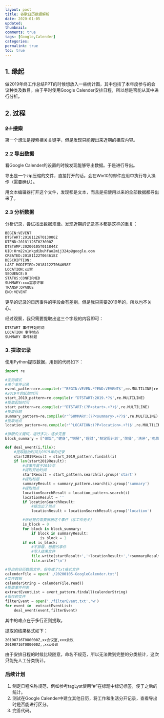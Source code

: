 ```yaml
---
layout: post
title: 谷歌日历数据解析
date: 2020-01-05
updated:
thumbnail:
comments: true
tags: [Google,Calender]
categories:
permalink: true
toc: true
---
```


## 1. 缘起

做2019年终工作总结PPT的时候想放入一些统计图，其中包括了本年度参与的会议种类及数目。由于平时使用Google Calender安排日程，所以想是否能从其中进行分析。

## 2. 过程

### ~~2.1 搜索~~

第一个想法是搜索相关关键字，但是发现只能搜出来近期的相应内容。

### 2.2 导出数据

看Google Calender的设置的时候发现能够导出数据。于是进行导出。

导出是一个zip压缩的文件，直接打开的话，会在Win10的邮件应用中执行导入操作（需要确认）。

用文本编辑器打开这个文件，发现都是文本，而且是把使用以来的全部数据都导出来了。

### 2.3 分析数据

分析记录，尝试找出数据规律。发现近期的记录基本都是这样的重复：

```txt
BEGIN:VEVENT
DTSTART:20181126T013000Z
DTEND:20181126T023000Z
DTSTAMP:20200105T011844Z
UID:0rm22n1nkgdibuhfao2mij324p@google.com
CREATED:20181122T064618Z
DESCRIPTION:
LAST-MODIFIED:20181122T064658Z
LOCATION:xx室
SEQUENCE:0
STATUS:CONFIRMED
SUMMARY:xxx需求评审
TRANSP:OPAQUE
END:VEVENT
```

更早的记录的日历事件的字段会有差别，但是我只需要2019年的，所以也不关心。

经过观察，我只需要提取出这三个字段的内容即可：

```txt
DTSTART 事件开始时间
LOCATION 事件地点
SUMMARY 事件标题
```

### 3. 提取记录

使用Python提取数据，用到的代码如下：

```Python
import re

#正则模式
#单个事件记录
event_pattern=re.compile(r'^BEGIN:VEVEN.*?END:VEVENT$',re.MULTILINE|re.DOTALL)
#2019年的起始时间
start_2019_pattern=re.compile(r'^DTSTART:2019.*?$',re.MULTILINE)
#提取起始时间
start_pattern=re.compile(r'^DTSTART:(?P<start>.+?)$',re.MULTILINE)
#提取标题
summary_pattern=re.compile(r'^SUMMARY:(?P<summary>.+?)$',re.MULTILINE)
#提取地点
location_pattern=re.compile(r'^LOCATION:(?P<location>.+?)$',re.MULTILINE)

#屏蔽的关键词，运行多次，逐步完善
block_summary = ["做饭","健身","钢琴",'理财','制定周计划','聚餐','洗牙','电影','航班','生日','取消','跑步','火车','加班','理发','中医理疗','收拾行李']

def deal_event(i,file):
    #提取起始时间为2019年的记录
    start2019Result = start_2019_pattern.findall(i)
    if len(start2019Result):
        #该事件属于2019年
        #提取开始时间
        startResult = start_pattern.search(i).group('start')
        #提取标题
        summaryResult = summary_pattern.search(i).group('summary')
        #提取地点
        locationSearchResult = location_pattern.search(i)
        locationResult = ''
        if locationSearchResult:
            #提出出了地点
            locationResult = locationSearchResult.group('location')

        #标记是否需要屏蔽这个事件（与工作无关）
        is_block = 0
        for block in block_summary:
            if block in summaryResult:
                is_block = 1
        if not is_block:
            #不屏蔽、想要的事件
            #写入结果文件
            file.write(startResult+','+locationResult+','+summaryResult)
            file.write('\n')

#导出的日历数据文件，保存成了txt格式文件
calenderFile = open('./20200105-GoogleCalender.txt')
#文件数据
calenderString = calenderFile.read()
#提取事件列表
extractEventList = event_pattern.findall(calenderString)
#保存的文件
filterEvent = open('./filterEvent.txt','w')
for event in  extractEventList:
    deal_event(event,filterEvent)
```

其中的难点在于多行正则提取。

提取的结果格式如下：

```txt
20190716T080000Z,xx会议室,xxx会议
20190716T080000Z,,xxx会议
```

由于安排日程的时候比较随意，命名不规范，所以无法做到完整的分类统计，这次只能先人工分类统计。

### 后续计划

1. 制定日程名称规范，例如参考tagLyst使用“#”在标题中标记标签，便于之后的统计。
2. 测试在Google Calender中建立其他日历，将工作和生活分开记录，查看导出时是否能进行区分。
3. 完善代码。
